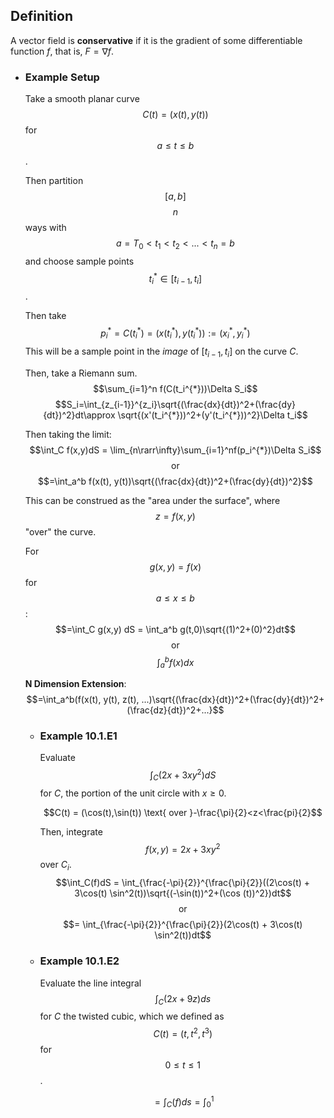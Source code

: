 ## Definition
A vector field is **conservative** if it is the gradient of some differentiable function $f$, that is, $F = \nabla f$.
- ### Example Setup
  Take a smooth planar curve $$C(t) = (x(t),y(t))$$ for $$a \leq t \leq b$$. 
  
  Then partition $$[a,b]$$ $$n$$ ways with $$a=T_0<t_1<t_2<...<t_n=b$$ and choose sample points $$t_i^{*}\in [t_{i-1},t_i]$$.
  
  Then take $$p_i^{*}=C(t_i^{*})=(x(t_i^{*}),y(t_i^{*})):=(x_i^{*},y_i^{*})$$
  This will be a sample point in the *image* of $[t_{i-1},t_i]$ on the curve $C$.
  
  Then, take a Riemann sum.
  $$\sum_{i=1}^n f(C(t_i^{*}))\Delta S_i$$
  $$S_i=\int_{z_{i-1}}^{z_i}\sqrt{(\frac{dx}{dt})^2+(\frac{dy}{dt})^2}dt\approx \sqrt{(x'(t_i^{*}))^2+(y'(t_i^{*}))^2}\Delta t_i$$
  
  Then taking the limit:
  $$\int_C f(x,y)dS = \lim_{n\rarr\infty}\sum_{i=1}^nf(p_i^{*})\Delta S_i$$
  $$\text{or}$$
  $$=\int_a^b f(x(t), y(t))\sqrt{(\frac{dx}{dt})^2+(\frac{dy}{dt})^2}$$
  
  This can be construed as the "area under the surface", where $$z=f(x,y)$$ "over" the curve.
  
  For $$g(x,y) = f(x)$$ for $$a \leq x \leq b$$:
  $$=\int_C g(x,y) dS = \int_a^b g(t,0)\sqrt{(1)^2+(0)^2}dt$$
  $$\text{or}$$
  $$\int_a^bf(x)dx$$
  
  **N Dimension Extension**:
  $$=\int_a^b(f(x(t), y(t), z(t), ...)\sqrt{(\frac{dx}{dt})^2+(\frac{dy}{dt})^2+(\frac{dz}{dt})^2+...}$$
	- ### Example 10.1.E1
	  Evaluate $$\int_C(2x+3xy^2)dS$$ for $C$, the portion of the unit circle with $x \geq 0$.
	  
	  $$C(t) = (\cos(t),\sin(t)) \text{ over }-\frac{\pi}{2}<z<\frac{pi}{2}$$
	  
	  Then, integrate $$f(x,y) = 2x + 3xy^2$$ over $C_i$.
	  $$\int_C(f)dS = \int_{\frac{-\pi}{2}}^{\frac{\pi}{2}}((2\cos(t) + 3\cos(t) \sin^2(t))\sqrt{(-\sin(t))^2+(\cos (t))^2})dt$$
	  $$\text{or}$$
	  $$= \int_{\frac{-\pi}{2}}^{\frac{\pi}{2}}(2\cos(t) + 3\cos(t) \sin^2(t))dt$$
	- ### Example 10.1.E2
	  Evaluate the line integral $$\int_C(2x+9z)ds$$ for $C$ the twisted cubic, which we defined as $$C(t) = (t, t^2, t^3)$$ for $$0 \leq t \leq 1$$.
	  
	   $$=\int_C(f)ds=\int_0^1$$